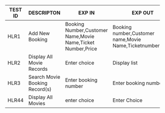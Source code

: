 
| **TEST ID** |  **DESCRIPTON**                                              | **EXP IN** | **EXP OUT** |ACTUAL OUT|
|-------------|-----|--------------------------------------------------------------|------------|---|
|  HLR1|Add New Booking|Booking Number,Customer Name,Movie Name,Ticket Number,Price| Booking number,Customer name,Movie Name,Ticketnumber,Price| Booking Number,Customer Name,Movie Name,Ticket Number,Price| 
|  HLR2| Display All Movie Records |  Enter choice | Display list | Display list  |Display list  |
|  HLR3|Search Movie Booking Record(s) | Enter booking number | Enter booking number |Enter booking number|
|  HLR44|  Display All Movies| enter choice | Enter Choice  | Enter Choice|Enter Choice|

